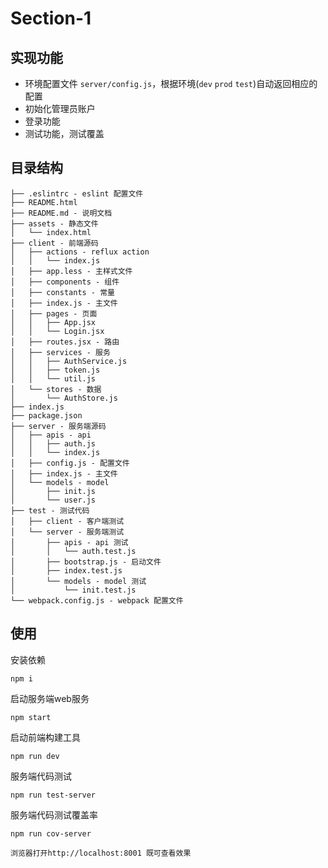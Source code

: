 # Section-1

## 实现功能
- 环境配置文件 `server/config.js`，根据环境(`dev` `prod` `test`)自动返回相应的配置
- 初始化管理员账户
- 登录功能
- 测试功能，测试覆盖

## 目录结构
```
├── .eslintrc - eslint 配置文件
├── README.html
├── README.md - 说明文档
├── assets - 静态文件
│   └── index.html
├── client - 前端源码
│   ├── actions - reflux action
│   │   └── index.js
│   ├── app.less - 主样式文件
│   ├── components - 组件
│   ├── constants - 常量
│   ├── index.js - 主文件
│   ├── pages - 页面
│   │   ├── App.jsx
│   │   └── Login.jsx
│   ├── routes.jsx - 路由
│   ├── services - 服务
│   │   ├── AuthService.js
│   │   ├── token.js
│   │   └── util.js
│   └── stores - 数据
│       └── AuthStore.js
├── index.js
├── package.json
├── server - 服务端源码
│   ├── apis - api
│   │   ├── auth.js
│   │   └── index.js
│   ├── config.js - 配置文件
│   ├── index.js - 主文件
│   └── models - model
│       ├── init.js
│       └── user.js
├── test - 测试代码
│   ├── client - 客户端测试
│   └── server - 服务端测试
│       ├── apis - api 测试
│       │   └── auth.test.js
│       ├── bootstrap.js - 启动文件
│       ├── index.test.js
│       └── models - model 测试
│           └── init.test.js
└── webpack.config.js - webpack 配置文件
```

## 使用
安装依赖
```
npm i
```

启动服务端web服务
```
npm start
```

启动前端构建工具
```
npm run dev
```

服务端代码测试
```
npm run test-server
```

服务端代码测试覆盖率
```
npm run cov-server
```

```
浏览器打开http://localhost:8001 既可查看效果
```